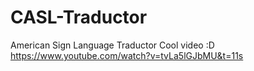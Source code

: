 # CASL-Traductor
American Sign Language Traductor
Cool video :D
https://www.youtube.com/watch?v=tvLa5lGJbMU&t=11s
